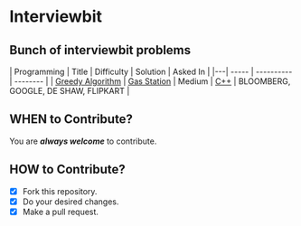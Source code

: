 # Interviewbit #
## Bunch of interviewbit problems ##
| Programming | Title | Difficulty | Solution | Asked In |
|---| ----- | ---------- | -------- |
| [Greedy Algorithm](./algorithms/GreedyAlgorithm/GasStation.docx) | [Gas Station](https://www.interviewbit.com/problems/gas-station/) | Medium | [C++](./algorithms/GreedyAlgorithm/GasStation.cpp) | BLOOMBERG, GOOGLE, DE SHAW, FLIPKART |

## WHEN to Contribute? ##
You are ***always welcome*** to contribute.

## HOW to Contribute? ##
- [x] Fork this repository.
- [x] Do your desired changes.
- [x] Make a pull request.
